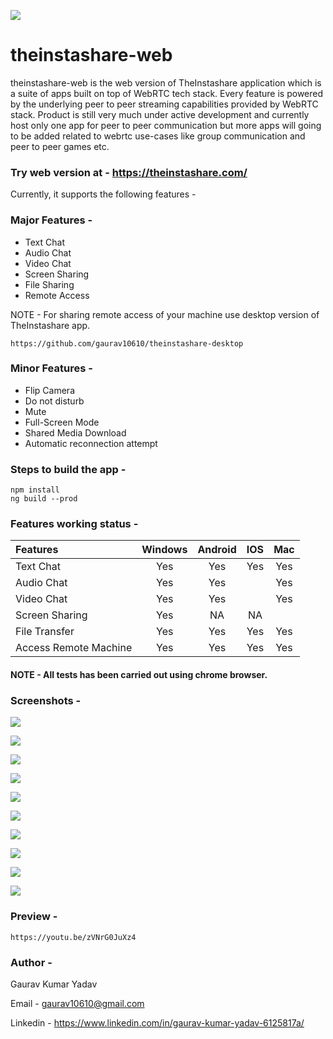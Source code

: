 ![](./src/assets/images/icons/app-icon.png)

# theinstashare-web
theinstashare-web is the web version of TheInstashare application which is a suite of apps built on top of WebRTC tech stack. Every feature is powered by the underlying peer to peer streaming capabilities provided by WebRTC stack. Product is still very much under active development and currently host only one app for peer to peer communication but more apps will going to be added related to webrtc use-cases like group communication and peer to peer games etc.

### Try web version at - https://theinstashare.com/

Currently, it supports the following features -

### Major Features - 
- Text Chat
- Audio Chat
- Video Chat
- Screen Sharing
- File Sharing
- Remote Access

NOTE - For sharing remote access of your machine use desktop version of TheInstashare app.

```
https://github.com/gaurav10610/theinstashare-desktop
```

### Minor Features - 
- Flip Camera
- Do not disturb
- Mute
- Full-Screen Mode
- Shared Media Download
- Automatic reconnection attempt

### Steps to build the app -
``` 
npm install
ng build --prod 
```

### Features working status - 

| Features      | Windows       | Android  | IOS | Mac |
|:------------- |:-------------:|:--------:|:-------------:|:-----:|
| Text Chat | Yes | Yes | Yes | Yes |
| Audio Chat | Yes | Yes | | Yes |
| Video Chat | Yes | Yes | | Yes |
| Screen Sharing | Yes | NA | NA | |
| File Transfer | Yes | Yes | Yes | Yes |
| Access Remote Machine | Yes | Yes | Yes | Yes |

#### NOTE - All tests has been carried out using chrome browser.

### Screenshots -

![](./markdown-images/login.png)

![](./markdown-images/app-dashboard.png)

![](./markdown-images/login-popup.png)

![](./markdown-images/text-screen.png)

![](./markdown-images/calling-screen.png)

![](./markdown-images/mobile-video-options.png)

![](./markdown-images/mobile-video.png)

![](./markdown-images/screen-sharing.png)

![](./markdown-images/screen.png)

![](./markdown-images/video.jpg)

### Preview - 
```https://youtu.be/zVNrG0JuXz4```

### Author - 
Gaurav Kumar Yadav

Email - gaurav10610@gmail.com

Linkedin - https://www.linkedin.com/in/gaurav-kumar-yadav-6125817a/